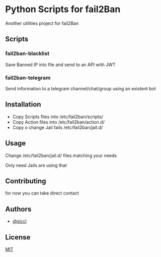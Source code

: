# Python Scripts for fail2Ban

Another utilities project for fail2Ban

## Scripts

### fail2ban-blacklist

Save Banned IP into file and send to an API with JWT

### fail2ban-telegram

Send information to a telegram channel/chat/group using an existent bot

## Installation

* Copy Scripts files into /etc/fail2ban/scripts/
* Copy Action files into /etc/fail2ban/action.d/
* Copy o change Jail fails /etc/fail2ban/jail.d/

## Usage

Change /etc/fail2ban/jail.d/ files matching your needs

Only need Jails are using that

## Contributing

for now you can take direct contact

## Authors

* [@siccl](https://github.com/siccl)

## License

[MIT](https://choosealicense.com/licenses/mit/)
